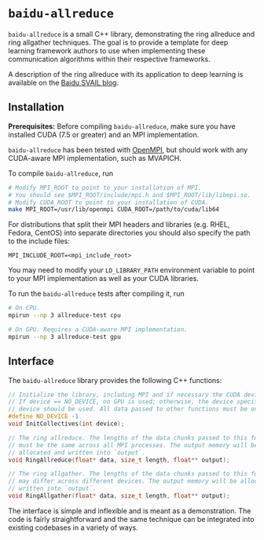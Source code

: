 # `baidu-allreduce`

`baidu-allreduce` is a small C++ library, demonstrating the ring allreduce and
ring allgather techniques. The goal is to provide a template for deep learning
framework authors to use when implementing these communication algorithms
within their respective frameworks.

A description of the ring allreduce with its application to deep learning is
available on the [Baidu SVAIL blog](http://research.baidu.com/bringing-hpc-techniques-deep-learning/).

## Installation

**Prerequisites:** Before compiling `baidu-allreduce`, make sure you have
installed CUDA (7.5 or greater) and an MPI implementation.

`baidu-allreduce` has been tested with [OpenMPI](https://www.open-mpi.org/),
but should work with any CUDA-aware MPI implementation, such as MVAPICH.

To compile `baidu-allreduce`, run

```bash
# Modify MPI_ROOT to point to your installation of MPI.
# You should see $MPI_ROOT/include/mpi.h and $MPI_ROOT/lib/libmpi.so.
# Modify CUDA_ROOT to point to your installation of CUDA.
make MPI_ROOT=/usr/lib/openmpi CUDA_ROOT=/path/to/cuda/lib64
```
For distributions that split their MPI headers and libraries (e.g. RHEL, Fedora, CentOS) into separate directories you should also specify the path to the include files:

```
MPI_INCLUDE_ROOT=<mpi_include_root>
```

You may need to modify your `LD_LIBRARY_PATH` environment variable to point to
your MPI implementation as well as your CUDA libraries.

To run the `baidu-allreduce` tests after compiling it, run
```bash
# On CPU.
mpirun --np 3 allreduce-test cpu

# On GPU. Requires a CUDA-aware MPI implementation.
mpirun --np 3 allreduce-test gpu
```

## Interface

The `baidu-allreduce` library provides the following C++ functions:

```c++
// Initialize the library, including MPI and if necessary the CUDA device.
// If device == NO_DEVICE, no GPU is used; otherwise, the device specifies which CUDA
// device should be used. All data passed to other functions must be on that device.
#define NO_DEVICE -1
void InitCollectives(int device);

// The ring allreduce. The lengths of the data chunks passed to this function
// must be the same across all MPI processes. The output memory will be
// allocated and written into `output`.
void RingAllreduce(float* data, size_t length, float** output);

// The ring allgather. The lengths of the data chunks passed to this function
// may differ across different devices. The output memory will be allocated and
// written into `output`.
void RingAllgather(float* data, size_t length, float** output);
```

The interface is simple and inflexible and is meant as a demonstration. The
code is fairly straightforward and the same technique can be integrated into
existing codebases in a variety of ways.
